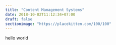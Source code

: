 ```yaml
---
title: "Content Management Systems"
date: 2018-10-02T11:12:34+07:00
draft: false
sectionimage: "https://placekitten.com/100/100"
---
```

hello world
